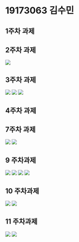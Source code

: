 # 19173063 김수민

## 1주차 과제

## 2주차 과제
   <img width="" height="" src="./png/2주차.png"></img>

## 3주차 과제
   <img width="" height="" src="./png/3주차-1.png"></img>
   <img width="" height="" src="./png/3주차-2.png"></img>
   <img width="" height="" src="./png/3주차-3.png"></img>
  
## 4주차 과제

## 7주차 과제
   <img width="" height="" src="./png/7주차-1.png"></img>
   <img width="" height="" src="./png/7주차-2.png"></img>
   
## 9 주차과제
   <img width="" height="" src="./png/img1.png"></img>
   <img width="" height="" src="./png/img2.png"></img>
   <img width="" height="" src="./png/img3.png"></img>
   <img width="" height="" src="./png/img4.png"></img>
   
## 10 주차과제
   <img width="" height="" src="./png/10주차-1.png"></img>
   <img width="" height="" src="./png/10주차-2.png"></img>

## 11 주차과제
   <img width="" height="" src="./png/11주차-1.png"></img>
   <img width="" height="" src="./png/11주차-2.png"></img>
